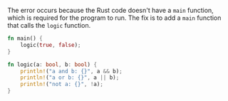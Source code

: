 The error occurs because the Rust code doesn't have a `main` function, which is required for the program to run. The fix is to add a `main` function that calls the `logic` function.

```rust
fn main() {
    logic(true, false);
}

fn logic(a: bool, b: bool) {
    println!("a and b: {}", a && b);
    println!("a or b: {}", a || b);
    println!("not a: {}", !a);
}
```
